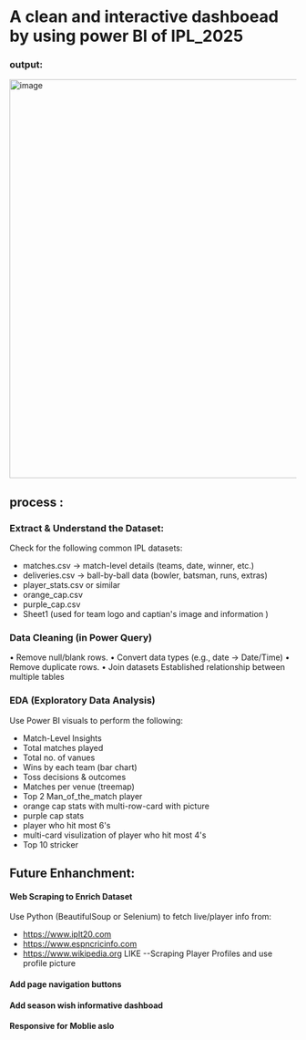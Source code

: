 #  A clean and interactive dashboead by using power BI of IPL_2025 
### output:
<img width="1268" height="700" alt="image" src="https://github.com/user-attachments/assets/38fa0a39-375a-4636-b0aa-ef231504bd8b" />

## process :
### Extract & Understand the Dataset:

Check for the following common IPL datasets:

 - matches.csv → match-level details (teams, date, winner, etc.)
 - deliveries.csv → ball-by-ball data (bowler, batsman, runs, extras)
 - player_stats.csv or similar
 - orange_cap.csv
 - purple_cap.csv
 - Sheet1 (used  for team logo and captian's image and information )

### Data Cleaning (in Power Query)
•	Remove null/blank rows.
•	Convert data types (e.g., date → Date/Time)
•	Remove duplicate rows.
•	Join datasets 
 Established relationship between multiple tables

 ### EDA (Exploratory Data Analysis)
  Use Power BI visuals to perform the following:
- Match-Level Insights
- Total matches played
- Total no. of vanues
- Wins by each team (bar chart)
-	Toss decisions & outcomes
- Matches per venue (treemap)
- Top 2 Man_of_the_match player 
- orange cap stats with multi-row-card with picture 
- purple cap stats
- player who hit most 6's
- multi-card visulization of player who hit most 4's
- Top 10 stricker


## Future Enhanchment:

#### Web Scraping to Enrich Dataset
Use Python (BeautifulSoup or Selenium) to fetch live/player info from:
- https://www.iplt20.com
- https://www.espncricinfo.com
- https://www.wikipedia.org
LIKE  --Scraping Player Profiles and use profile picture 



 #### Add page navigation buttons 
 #### Add season wish informative dashboad
 #### Responsive for Moblie aslo 



      
      
 

